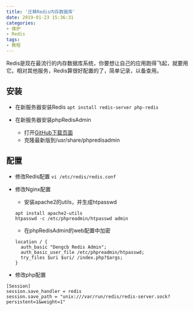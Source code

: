 ```yaml
---
title: '迁移Redis内存数据库'
date: 2019-01-23 15:36:31
categories:
- 维护
- Redis
tags:
- 教程
---
```

Redis是现在最流行的内存数据库系统，你要想让自己的应用跑得飞起，就要用它。相对其他服务，Redis算很好配置的了，简单记录，以备查用。

<!--more-->

## 安装
- 在新服务器安装Redis
`apt install redis-server php-redis`

- 在新服务器安装phpRedisAdmin
  - 打开[GitHub下载页面](https://github.com/ErikDubbelboer/phpRedisAdmin)
  - 克隆最新版到/usr/share/phpredisadmin

## 配置
- 修改Redis配置
`vi /etc/redis/redis.conf`

- 修改Nginx配置
  - 安装apache2的utils，并生成htpasswd
  ```
  apt install apache2-utils
  htpasswd -c /etc/phpreadmin/htpasswd admin
  ```
  - 在phpRedisAdmin的web配置中加密
  ```
  location / {
    auth_basic "Dengcb Redis Admin";
    auth_basic_user_file /etc/phpreadmin/htpasswd;
    try_files $uri $uri/ /index.php?$args;
  }
  ```

- 修改php配置
```
[Session]
session.save_handler = redis
session.save_path = "unix:///var/run/redis/redis-server.sock?persistent=1&weight=1"
```